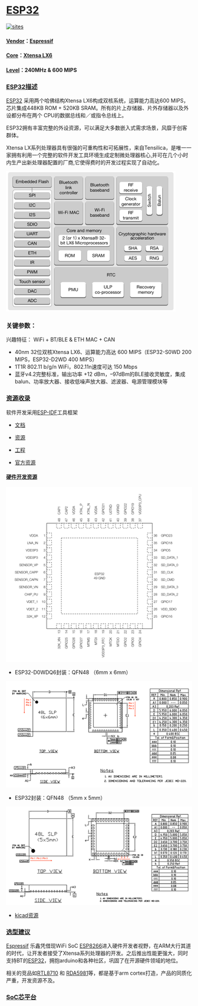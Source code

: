 ﻿# [ESP32](https://github.com/SoCXin/ESP32) 

[![sites](http://182.61.61.133/link/resources/SoC.png)](http://SoC.Xin)  

#### [Vendor](https://github.com/SoCXin/Vendor)：[Espressif](https://www.espressif.com/)
#### [Core](https://github.com/SoCXin/MIPS)：[Xtensa LX6](https://github.com/SoCXin/Tensilica)
#### [Level](https://github.com/SoCXin/Level)：240MHz & 600 MIPS

### [ESP32描述](https://github.com/SoCXin/ESP32/wiki) 

[ESP32](https://github.com/SoCXin/ESP32) 采用两个哈佛结构Xtensa LX6构成双核系统，运算能力高达600 MIPS，芯片集成448KB ROM + 520KB SRAM。所有的片上存储器、片外存储器以及外设都分布在两个 CPU的数据总线和／或指令总线上。

ESP32拥有丰富完整的外设资源，可以满足大多数嵌入式需求场景，风靡于创客群体。

Xtensa LX系列处理器具有很强的可重构性和可拓展性，来自Tensilica，是唯一一家拥有利用一个完整的软件开发工具环境生成定制微处理器核心,并可在几个小时内生产出新处理器配置的厂商,它使得费时的开发过程实现了自动化。

[![sites](docs/func.png)](https://www.espressif.com/zh-hans/products/hardware/esp32/overview)

### 关键参数：

兴趣特征： WiFi + BT/BLE & ETH MAC + CAN

* 40nm 32位双核Xtensa LX6、运算能力高达 600 MIPS（ESP32-S0WD 200 MIPS，ESP32-D2WD 400 MIPS）
* 1T1R 802.11 b/g/n WiFi，802.11n速度可达 150 Mbps
* 蓝牙v4.2完整标准，输出功率 +12 dBm，–97dBm的BLE接收灵敏度，集成balun、功率放大器、接收低噪声放大器、滤波器、电源管理模块等

### [资源收录](https://github.com/SoCXin/ESP32)

软件开发采用[ESP-IDF](https://docs.espressif.com/projects/esp-idf/en/latest/get-started/index.html)工具框架

* [文档](docs/) 
* [资源](src/) 
* [工程](project/) 

* [官方资源](https://www.espressif.com/zh-hans/products/hardware/esp32/resources) 

#### [硬件开发资源](https://github.com/SoCXin/ESP32)

[![sites](docs/ESP32.png)](http://www.qitas.cn)

* ESP32-D0WDQ6封装：QFN48 （6mm x 6mm）

[![sites](docs/ESP32-6.png)](http://www.qitas.cn)

* ESP32封装：QFN48 （5mm x 5mm）

[![sites](docs/ESP32-5.png)](http://www.qitas.cn)

* [kicad资源](src/kicad/)


### [选型建议](https://github.com/SoCXin/ESP32)

[Espressif](https://github.com/SoCXin/espressif) 乐鑫凭借现WiFi SoC [ESP8266](https://github.com/SoCXin/ESP8266)进入硬件开发者视野，在ARM大行其道的时代，让开发者接受了Xtensa系列处理器的开发。之后推出性能更强大，同时支持BT的[ESP32](https://github.com/SoCXin/ESP32)，拥抱arduino和各种社区，巩固了在开源硬件领域的地位。

相关的竞品如[RTL8710](https://github.com/SoCXin/RTL8710) 和 [RDA5981](https://github.com/SoCXin/RDA5981)等，都是基于arm cortex打造，产品的同质化严重，开发资源不及。

###  [SoC芯平台](http://SoC.Xin) 